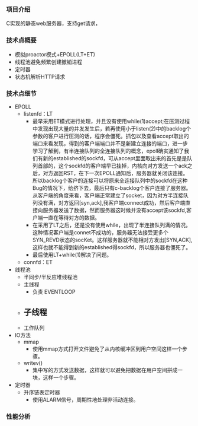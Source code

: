 ### 项目介绍<br>
  C实现的静态web服务器，支持get请求，
### 技术点概要<br>
- 模拟proactor模式+EPOLL(LT+ET)
- 线程池避免频繁创建撤销进程
- 定时器
- 状态机解析HTTP请求
### 技术点细节<br>
- EPOLL
  - listenfd：LT
    - 最早采用ET模式进行处理，并且没有使用while(1)accept;在压测过程中发现出现大量的并发发生后，若再使用小于listen(2)中的backlog个参数的客户进行压测的话，程序会僵死。抓包以及查看accept取出的端口来看发现，得到的客户端端口并不是新建立连接的端口，进一步学习了解到，有半连接队列的全连接队列的概念，epoll确实通知了我们有新的established的sockfd，可从accept里面取出来的首先是是队列首部的，这个sockfd的客户端早已挂掉，内核向对方发送一个ack之后，对方返回RST，在下一次EPOLL通知后，服务器就关闭该连接。所以backlog个客户的连接可以将原来全连接队列中的sockfd在这种Bug的情况下，给挤下去，最后只有c-backlog个客户连接了服务器。从客户端的角度来看，客户端正常建立了socket，因为对方半连接队列没有满，对方返回[syn,ack],我客户端connect成功，然后客户端直接向服务器发送了数据，然而服务器这时候并没有accept该sockfd,客户端一直在等待对方的数据。
    - 在采用了LT之后，还是没有使用while，出现了半连接队列满的情况。这种情况客户端是connet不成功的，服务器无法接受更多个SYN_REVD状态的socKet。这样服务器就不能相对方发出[SYN,ACK],这样也就不能得到新的established得sockfd，所以服务器也僵死了。
    - 最后使用LT+while(1)解决了问题。    
  - connfd：ET
- 线程池
  - 半同步/半反应堆线程池
  - 主线程
    - 负责
    EVENTLOOP
  - 子线程
    - 
  - 工作队列
- IO方法
  - mmap
    - 使用mmap方式打开文件避免了从内核缓冲区到用户空间这样一个步骤。
  - writev()
    - 集中写的方式发送数据，这样就可以避免把数据在用户空间拼成一块，这样一个步骤。
- 定时器
  - 升序链表定时器
    - 使用ALARM信号，周期性地处理非活动连接。
### 性能分析<br>







